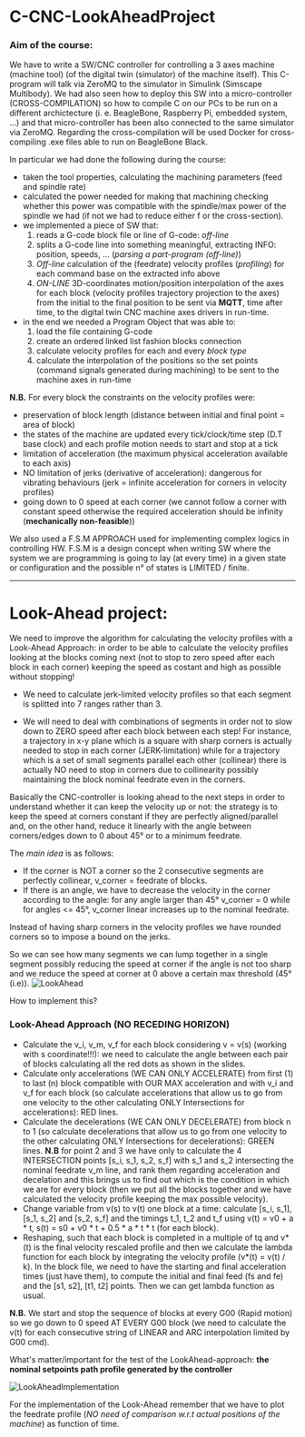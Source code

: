 # C-CNC-LookAheadProject

### Aim of the course: 
We have to write a SW/CNC controller for controlling a 3 axes machine (machine tool) (of the digital twin (simulator) of the machine itself).
This C-program will talk via ZeroMQ to the simulator in Simulink (Simscape Multibody). We had also seen how to deploy this SW into a micro-controller (CROSS-COMPILATION) so how to compile C on our PCs to be run on a different archictecture (i. e. BeagleBone, Raspberry Pi, embedded system, ...) and that micro-controller has been also connected to the same simulator via ZeroMQ.
Regarding the cross-compilation will be used Docker for cross-compiling .exe files able to run on BeagleBone Black.

In particular we had done the following during the course:
- taken the tool properties, calculating the machining parameters (feed and spindle rate) 
- calculated the power needed for making that machining checking whether this power was compatible with the spindle/max power of the spindle we had (if not we had to reduce either f or the cross-section).
- we implemented a piece of SW that:
  1. reads a G-code block file or line of G-code: _off-line_
  2. splits a G-code line into something meaningful, extracting INFO: position, speeds, ... (_parsing a part-program (off-line)_)
  3. _Off-line_ calculation of the (feedrate) velocity profiles (_profiling_) for each command base on the extracted info above
  4. _ON-LINE_ 3D-coordinates motion/position interpolation of the axes for each block (velocity profiles trajectory projection to the axes) from the initial to the final position to be sent via **MQTT**, time after time, to the digital twin CNC machine axes drivers in run-time.
- in the end we needed a Program Object that was able to:
  1. load the file containing G-code
  2. create an ordered linked list fashion blocks connection
  3. calculate velocity profiles for each and every _block type_ 
  4. calculate the interpolation of the positions so the set points (command signals generated during machining) to be sent to the machine axes in run-time

__N.B.__ For every block the constraints on the velocity profiles were:
  - preservation of block length (distance between initial and final point = area of block)
  - the states of the machine are updated every tick/clock/time step (D.T base clock) and each profile motion needs to start and stop at a tick
  - limitation of acceleration (the maximum physical acceleration available to each axis)
  - NO limitation of jerks (derivative of acceleration): dangerous for vibrating behaviours (jerk = infinite acceleration for corners in velocity profiles)
  - going down to 0 speed at each corner (we cannot follow a corner with constant speed otherwise the required acceleration should be infinity (**mechanically non-feasible**))

We also used a F.S.M APPROACH used for implementing complex logics in controlling HW. 
F.S.M is a design concept when writing SW where the system we are programming is going to lay (at every time) in a given state or configuration and the possible n° of states is LIMITED / finite.

------------------------------------------------------------
# Look-Ahead project:

We need to improve the algorithm for calculating the velocity profiles with a Look-Ahead Approach:
in order to be able to calculate the velocity profiles looking at the blocks coming next (not to stop to zero speed after each block in each corner)
keeping the speed as costant and high as possible without stopping!
- We need to calculate jerk-limited velocity profiles so that each segment is splitted into 7 ranges rather than 3.

- We will need to deal with combinations of segments in order not to slow down to ZERO speed after each block between each step! 
For instance, a trajectory in x-y plane which is a square with sharp corners is actually needed to stop in each corner (JERK-limitation) while for a trajectory which is a set of small segments parallel each other (collinear) there is actually NO need to stop in corners due to collinearity possibly maintaining the block nominal feedrate even in the corners.

Basically the CNC-controller is looking ahead to the next steps in order to understand whether it can keep the velocity up or not:
the strategy is to keep the speed at corners constant if they are perfectly aligned/parallel and, on the other hand, reduce it linearly with the angle between corners/edges down to 0 about 45° or to a minimum feedrate. 

The _main idea_ is as follows:
- If the corner is NOT a corner so the 2 consecutive segments are perfectly collinear, v_corner = feedrate of blocks.
- If there is an angle, we have to decrease the velocity in the corner according to the angle: for any angle larger than 45° v_corner = 0 while for angles <= 45°, v_corner linear increases up to the nominal feedrate.
 
Instead of having sharp corners in the velocity profiles we have rounded corners so to impose a bound on the jerks.

So we can see how many segments we can lump together in a single segment possibly reducing the speed at corner if the angle is not too sharp
and we reduce the speed at corner at 0 above a certain max threshold (45° (i.e)).
![LookAhead](https://user-images.githubusercontent.com/61516812/200801760-17c7c9f4-1e69-451e-974a-6bfd9eb561d0.JPG) 

How to implement this?
### Look-Ahead Approach (NO RECEDING HORIZON)
  - Calculate the v_i, v_m, v_f for each block considering v = v(s) (working with s coordinate!!!): we need to calculate the angle between each pair of blocks calculating all the red dots as shown in the slides.
  - Calculate only accelerations (WE CAN ONLY ACCELERATE) from first (1) to last (n) block compatible with OUR MAX acceleration and with v_i and v_f for each block (so calculate accelerations that allow us to go from one velocity to the other calculating ONLY Intersections for accelerations): RED lines.
  - Calculate the decelerations (WE CAN ONLY DECELERATE) from block n to 1 (so calculate decelerations that allow us to go from one velocity to the other calculating ONLY Intersections for decelerations): GREEN lines.
  __N.B__ for point 2 and 3 we have only to calculate the 4 INTERSECTION points [s_i, s_1, s_2, s_f] with s_1 and s_2 intersecting the nominal feedrate v_m line, and rank them regarding acceleration and decelation and this brings us to find out which is the condition in which we are for every block (then we put all the blocks together and we have calculated the velocity profile keeping the max possible velocity).
  - Change variable from v(s) to v(t) one block at a time: calculate [s_i, s_1], [s_1, s_2] and [s_2, s_f] and the timings t_1, t_2 and t_f using v(t) = v0 + a * t, s(t) = s0 + v0 * t + 0.5 * a * t * t (for each block).
  - Reshaping, such that each block is completed in a multiple of tq and v*(t) is the final velocity rescaled profile and then we calculate the lambda function for each block by integrating the velocity profile (v*(t) = v(t) / k).
In the block file, we need to have the starting and final acceleration times (just have them), to compute the initial and final feed (fs and fe) and the [s1, s2], [t1, t2] points. Then we can get lambda function as usual.

__N.B.__ We start and stop the sequence of blocks at every G00 (Rapid motion) so we go down to 0 speed AT EVERY G00 block (we need to calculate the v(t) for each consecutive string of LINEAR and ARC interpolation limited by G00 cmd).

What's matter/important for the test of the LookAhead-approach: __the nominal setpoints path profile generated by the controller__

![LookAheadImplementation](https://user-images.githubusercontent.com/61516812/200802657-44d03095-86a1-4025-984c-ad225bf411c3.JPG)

For the implementation of the Look-Ahead remember that we have to plot the feedrate profile (_NO need of comparison w.r.t actual positions of the machine_) as function of time. 